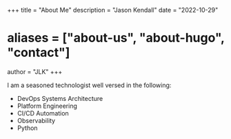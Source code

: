 +++
title = "About Me"
description = "Jason Kendall"
date = "2022-10-29"
# aliases = ["about-us", "about-hugo", "contact"]
author = "JLK"
+++

I am a seasoned technologist well versed in the following:

* DevOps Systems Architecture   
* Platform Engineering   
* CI/CD Automation   
* Observability   
* Python     